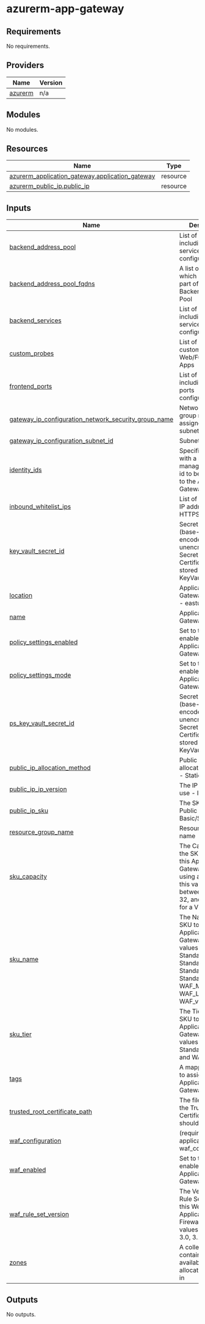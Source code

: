 # azurerm-app-gateway

<!-- BEGINNING OF PRE-COMMIT-TERRAFORM DOCS HOOK -->
## Requirements

No requirements.

## Providers

| Name | Version |
|------|---------|
| <a name="provider_azurerm"></a> [azurerm](#provider\_azurerm) | n/a |

## Modules

No modules.

## Resources

| Name | Type |
|------|------|
| [azurerm_application_gateway.application_gateway](https://registry.terraform.io/providers/hashicorp/azurerm/latest/docs/resources/application_gateway) | resource |
| [azurerm_public_ip.public_ip](https://registry.terraform.io/providers/hashicorp/azurerm/latest/docs/resources/public_ip) | resource |

## Inputs

| Name | Description | Type | Default | Required |
|------|-------------|------|---------|:--------:|
| <a name="input_backend_address_pool"></a> [backend\_address\_pool](#input\_backend\_address\_pool) | List of maps including backend services configurations | `list(any)` | n/a | yes |
| <a name="input_backend_address_pool_fqdns"></a> [backend\_address\_pool\_fqdns](#input\_backend\_address\_pool\_fqdns) | A list of FQDN's which should be part of the Backend Address Pool | `list(any)` | n/a | yes |
| <a name="input_backend_services"></a> [backend\_services](#input\_backend\_services) | List of maps including backend services configurations | `list(any)` | n/a | yes |
| <a name="input_custom_probes"></a> [custom\_probes](#input\_custom\_probes) | List of maps for custom probes for Web/Function Apps | `list(any)` | n/a | yes |
| <a name="input_frontend_ports"></a> [frontend\_ports](#input\_frontend\_ports) | List of maps including frontend ports configurations | `list(any)` | n/a | yes |
| <a name="input_gateway_ip_configuration_network_security_group_name"></a> [gateway\_ip\_configuration\_network\_security\_group\_name](#input\_gateway\_ip\_configuration\_network\_security\_group\_name) | Network security group name assigned to subnet | `any` | n/a | yes |
| <a name="input_gateway_ip_configuration_subnet_id"></a> [gateway\_ip\_configuration\_subnet\_id](#input\_gateway\_ip\_configuration\_subnet\_id) | Subnet ID | `any` | n/a | yes |
| <a name="input_identity_ids"></a> [identity\_ids](#input\_identity\_ids) | Specifies a list with a single user managed identity id to be assigned to the Application Gateway | `list` | `[]` | no |
| <a name="input_inbound_whitelist_ips"></a> [inbound\_whitelist\_ips](#input\_inbound\_whitelist\_ips) | List of whitelisted IP address for HTTPS inbound | `string` | `"0.0.0.0"` | no |
| <a name="input_key_vault_secret_id"></a> [key\_vault\_secret\_id](#input\_key\_vault\_secret\_id) | Secret Id of (base-64 encoded unencrypted pfx) Secret or Certificate object stored in Azure KeyVault. | `any` | n/a | yes |
| <a name="input_location"></a> [location](#input\_location) | Application Gateway location -	eastus | `any` | n/a | yes |
| <a name="input_name"></a> [name](#input\_name) | Application Gateway name | `any` | n/a | yes |
| <a name="input_policy_settings_enabled"></a> [policy\_settings\_enabled](#input\_policy\_settings\_enabled) | Set to true to enable WAF on Application Gateway. | `bool` | `true` | no |
| <a name="input_policy_settings_mode"></a> [policy\_settings\_mode](#input\_policy\_settings\_mode) | Set to true to enable WAF on Application Gateway. | `string` | `"Prevention"` | no |
| <a name="input_ps_key_vault_secret_id"></a> [ps\_key\_vault\_secret\_id](#input\_ps\_key\_vault\_secret\_id) | Secret Id of (base-64 encoded unencrypted pfx) Secret or Certificate object stored in Azure KeyVault. | `any` | n/a | yes |
| <a name="input_public_ip_allocation_method"></a> [public\_ip\_allocation\_method](#input\_public\_ip\_allocation\_method) | Public Ip allocation method - Static/Dynamic | `string` | `"Static"` | no |
| <a name="input_public_ip_ip_version"></a> [public\_ip\_ip\_version](#input\_public\_ip\_ip\_version) | The IP Version to use - IPv4/IPv6 | `string` | `"IPv4"` | no |
| <a name="input_public_ip_sku"></a> [public\_ip\_sku](#input\_public\_ip\_sku) | The SKU of the Public IP - Basic/Standard | `string` | `"Standard"` | no |
| <a name="input_resource_group_name"></a> [resource\_group\_name](#input\_resource\_group\_name) | Resource group name | `any` | n/a | yes |
| <a name="input_sku_capacity"></a> [sku\_capacity](#input\_sku\_capacity) | The Capacity of the SKU to use for this Application Gateway. When using a V1 SKU this value must be between 1 and 32, and 1 to 125 for a V2 SKU | `number` | `2` | no |
| <a name="input_sku_name"></a> [sku\_name](#input\_sku\_name) | The Name of the SKU to use for this Application Gateway. Possible values are Standard\_Small, Standard\_Medium, Standard\_Large, Standard\_v2, WAF\_Medium, WAF\_Large, and WAF\_v2 | `string` | `"Standard_v2"` | no |
| <a name="input_sku_tier"></a> [sku\_tier](#input\_sku\_tier) | The Tier of the SKU to use for this Application Gateway. Possible values are Standard\_v2, WAF and WAF\_v2 | `string` | `"Standard_v2"` | no |
| <a name="input_tags"></a> [tags](#input\_tags) | A mapping of tags to assign to Application Gateway | `map` | `{}` | no |
| <a name="input_trusted_root_certificate_path"></a> [trusted\_root\_certificate\_path](#input\_trusted\_root\_certificate\_path) | The file path of the Trusted Root Certificate which should be used. | `any` | n/a | yes |
| <a name="input_waf_configuration"></a> [waf\_configuration](#input\_waf\_configuration) | (required) list applicatin gateway waf\_configuration | `list` | `[]` | no |
| <a name="input_waf_enabled"></a> [waf\_enabled](#input\_waf\_enabled) | Set to true to enable WAF on Application Gateway. | `bool` | n/a | yes |
| <a name="input_waf_rule_set_version"></a> [waf\_rule\_set\_version](#input\_waf\_rule\_set\_version) | The Version of the Rule Set used for this Web Application Firewall. Possible values are 2.2.9, 3.0, 3.1, and 3.2. | `string` | `"3.1"` | no |
| <a name="input_zones"></a> [zones](#input\_zones) | A collection containing the availability zone to allocate resources in | `list(any)` | `[]` | no |

## Outputs

No outputs.
<!-- END OF PRE-COMMIT-TERRAFORM DOCS HOOK -->
